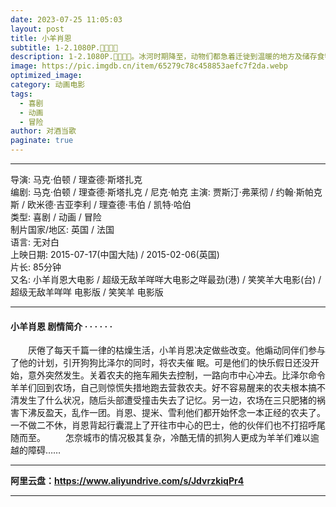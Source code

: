 ```yaml
---
date: 2023-07-25 11:05:03
layout: post
title: 小羊肖恩
subtitle: 1-2.1080P.🐏🐏🐏🐏
description: 1-2.1080P.🐏🐏🐏🐏。冰河时期降至，动物们都急着迁徙到温暖的地方及储存食物。长毛象曼弗瑞德、树獭希德、剑齿虎迪亚戈为了帮助一个人类的婴儿回到父母身边，因而也掉了动物们迁徙的队伍...
image: https://pic.imgdb.cn/item/65279c78c458853aefc7f2da.webp
optimized_image: 
category: 动画电影
tags:
  - 喜剧
  - 动画
  - 冒险
author: 对酒当歌
paginate: true
---
```


---

导演: 马克·伯顿 / 理查德·斯塔扎克  
编剧: 马克·伯顿 / 理查德·斯塔扎克 / 尼克·帕克
主演: 贾斯汀·弗莱彻 / 约翰·斯帕克斯 / 欧米德·吉亚李利 / 理查德·韦伯 / 凯特·哈伯  
类型: 喜剧 / 动画 / 冒险  
制片国家/地区: 英国 / 法国  
语言: 无对白  
上映日期: 2015-07-17(中国大陆) / 2015-02-06(英国)  
片长: 85分钟  
又名: 小羊肖恩大电影 / 超级无敌羊咩咩大电影之咩最劲(港) / 笑笑羊大电影(台) / 超级无敌羊咩咩 电影版 / 笑笑羊 电影版  

---

#### 小羊肖恩 剧情简介 · · · · · ·

　　厌倦了每天千篇一律的枯燥生活，小羊肖恩决定做些改变。他煽动同伴们参与了他的计划，引开狗狗比泽尔的同时，将农夫催 眠。可是他们的快乐假日还没开始，意外突然发生。关着农夫的拖车厢失去控制，一路向市中心冲去。比泽尔命令羊羊们回到农场，自己则惊慌失措地跑去营救农夫。好不容易醒来的农夫根本搞不清发生了什么状况，随后头部遭受撞击失去了记忆。另一边，农场在三只肥猪的祸害下沸反盈天，乱作一团。肖恩、提米、雪利他们都开始怀念一本正经的农夫了。一不做二不休，肖恩背起行囊混上了开往市中心的巴士，他的伙伴们也不打招呼尾随而至。
　　怎奈城市的情况极其复杂，冷酷无情的抓狗人更成为羊羊们难以逾越的障碍……

---

**阿里云盘：<https://www.aliyundrive.com/s/JdvrzkiqPr4>**

---
